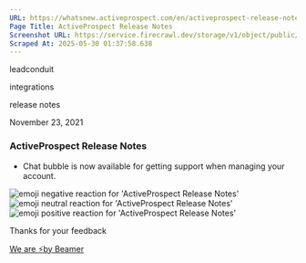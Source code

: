 ```yaml
---
URL: https://whatsnew.activeprospect.com/en/activeprospect-release-notes
Page Title: ActiveProspect Release Notes
Screenshot URL: https://service.firecrawl.dev/storage/v1/object/public/media/screenshot-bbf3944f-9858-4657-b643-eb85aa9fc1b4.png
Scraped At: 2025-05-30 01:37:58.638
---
```


leadconduit

integrations

release notes

November 23, 2021

### ActiveProspect Release Notes

- Chat bubble is now available for getting support when managing your account.

![emoji negative reaction for 'ActiveProspect Release Notes'](https://app.getbeamer.com/images/emojiNeg.svg)![emoji neutral reaction for 'ActiveProspect Release Notes'](https://app.getbeamer.com/images/emojiNeut.svg)![emoji positive reaction for 'ActiveProspect Release Notes'](https://app.getbeamer.com/images/emojiPos.svg)

Thanks for your feedback

[We are ⚡by Beamer](https://www.getbeamer.com/?ref=watermark_MErKJCnu12412_public&company=ActiveProspect&watermarkRef=powered&utm_term=MErKJCnu12412&utm_content=ActiveProspect&utm_source=standalone&utm_medium=footer&utm_campaign=powered)

